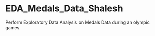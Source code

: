# EDA_Medals_Data_Shalesh
Perform Exploratory Data Analysis on Medals Data during an olympic games.
